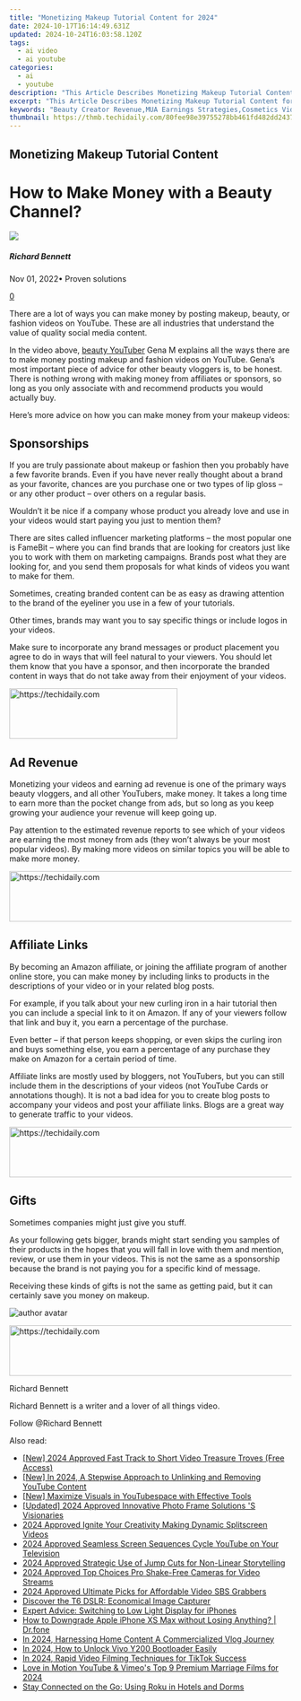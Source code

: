 ```yaml
---
title: "Monetizing Makeup Tutorial Content for 2024"
date: 2024-10-17T16:14:49.631Z
updated: 2024-10-24T16:03:58.120Z
tags:
  - ai video
  - ai youtube
categories:
  - ai
  - youtube
description: "This Article Describes Monetizing Makeup Tutorial Content for 2024"
excerpt: "This Article Describes Monetizing Makeup Tutorial Content for 2024"
keywords: "Beauty Creator Revenue,MUA Earnings Strategies,Cosmetics Video Income,Skincare Series Profit,Makeup Tutorial Monetize,Content Creation ROI,Lipstick Educational Sales"
thumbnail: https://thmb.techidaily.com/80fee98e39755278bb461fd482dd243762bcc8eb6156836ba9860fa44be8739e.jpg
---
```


## Monetizing Makeup Tutorial Content

# How to Make Money with a Beauty Channel?

![](https://images.wondershare.com/filmora/article-images/richard-bennett.jpg)

##### Richard Bennett

 Nov 01, 2022• Proven solutions

[0](#commentsBoxSeoTemplate)

There are a lot of ways you can make money by posting makeup, beauty, or fashion videos on YouTube. These are all industries that understand the value of quality social media content.

 In the video above, [beauty YouTuber](https://tools.techidaily.com/wondershare/filmora/download/) Gena M explains all the ways there are to make money posting makeup and fashion videos on YouTube. Gena’s most important piece of advice for other beauty vloggers is, to be honest. There is nothing wrong with making money from affiliates or sponsors, so long as you only associate with and recommend products you would actually buy.

Here’s more advice on how you can make money from your makeup videos:

## Sponsorships

If you are truly passionate about makeup or fashion then you probably have a few favorite brands. Even if you have never really thought about a brand as your favorite, chances are you purchase one or two types of lip gloss – or any other product – over others on a regular basis.

Wouldn’t it be nice if a company whose product you already love and use in your videos would start paying you just to mention them?

There are sites called influencer marketing platforms – the most popular one is FameBit – where you can find brands that are looking for creators just like you to work with them on marketing campaigns. Brands post what they are looking for, and you send them proposals for what kinds of videos you want to make for them.

Sometimes, creating branded content can be as easy as drawing attention to the brand of the eyeliner you use in a few of your tutorials.

Other times, brands may want you to say specific things or include logos in your videos.

Make sure to incorporate any brand messages or product placement you agree to do in ways that will feel natural to your viewers. You should let them know that you have a sponsor, and then incorporate the branded content in ways that do not take away from their enjoyment of your videos.

<!-- affiliate ads begin -->
<a href="https://aligracehair.sjv.io/c/5597632/2135356/19272" target="_top" id="2135356">
  <img src="//a.impactradius-go.com/display-ad/19272-2135356" border="0" alt="https://techidaily.com" width="300" height="90"/>
</a>
<img height="0" width="0" src="https://aligracehair.sjv.io/i/5597632/2135356/19272" style="position:absolute;visibility:hidden;" border="0" />
<!-- affiliate ads end -->

## Ad Revenue

Monetizing your videos and earning ad revenue is one of the primary ways beauty vloggers, and all other YouTubers, make money. It takes a long time to earn more than the pocket change from ads, but so long as you keep growing your audience your revenue will keep going up.

Pay attention to the estimated revenue reports to see which of your videos are earning the most money from ads (they won’t always be your most popular videos). By making more videos on similar topics you will be able to make more money.

<!-- affiliate ads begin -->
<a href="https://appsumo.8odi.net/c/5597632/2094477/7443" target="_top" id="2094477">
  <img src="//a.impactradius-go.com/display-ad/7443-2094477" border="0" alt="https://techidaily.com" width="728" height="90"/>
</a>
<img height="0" width="0" src="https://appsumo.8odi.net/i/5597632/2094477/7443" style="position:absolute;visibility:hidden;" border="0" />
<!-- affiliate ads end -->

## Affiliate Links

By becoming an Amazon affiliate, or joining the affiliate program of another online store, you can make money by including links to products in the descriptions of your video or in your related blog posts.

For example, if you talk about your new curling iron in a hair tutorial then you can include a special link to it on Amazon. If any of your viewers follow that link and buy it, you earn a percentage of the purchase.

Even better – if that person keeps shopping, or even skips the curling iron and buys something else, you earn a percentage of any purchase they make on Amazon for a certain period of time.

Affiliate links are mostly used by bloggers, not YouTubers, but you can still include them in the descriptions of your videos (not YouTube Cards or annotations though). It is not a bad idea for you to create blog posts to accompany your videos and post your affiliate links. Blogs are a great way to generate traffic to your videos.

<!-- affiliate ads begin -->
<a href="https://appsumo.8odi.net/c/5597632/2144271/7443" target="_top" id="2144271">
  <img src="//a.impactradius-go.com/display-ad/7443-2144271" border="0" alt="https://techidaily.com" width="600" height="90"/>
</a>
<img height="0" width="0" src="https://appsumo.8odi.net/i/5597632/2144271/7443" style="position:absolute;visibility:hidden;" border="0" />
<!-- affiliate ads end -->

## Gifts

Sometimes companies might just give you stuff.

As your following gets bigger, brands might start sending you samples of their products in the hopes that you will fall in love with them and mention, review, or use them in your videos. This is not the same as a sponsorship because the brand is not paying you for a specific kind of message.

Receiving these kinds of gifts is not the same as getting paid, but it can certainly save you money on makeup.

![author avatar](https://images.wondershare.com/filmora/article-images/richard-bennett.jpg)

<!-- affiliate ads begin -->
<a href="https://ephamedtechinc.pxf.io/c/5597632/2136616/26400" target="_top" id="2136616">
  <img src="//a.impactradius-go.com/display-ad/26400-2136616" border="0" alt="https://techidaily.com" width="728" height="90"/>
</a>
<img height="0" width="0" src="https://ephamedtechinc.pxf.io/i/5597632/2136616/26400" style="position:absolute;visibility:hidden;" border="0" />
<!-- affiliate ads end -->

Richard Bennett

Richard Bennett is a writer and a lover of all things video.

Follow @Richard Bennett

<ins class="adsbygoogle"
      style="display:block"
      data-ad-client="ca-pub-7571918770474297"
      data-ad-slot="8358498916"
      data-ad-format="auto"
      data-full-width-responsive="true"></ins>

<span class="atpl-alsoreadstyle">Also read:</span>
<div><ul>
<li><a href="https://eaxpv-info.techidaily.com/new-2024-approved-fast-track-to-short-video-treasure-troves-free-access/"><u>[New] 2024 Approved Fast Track to Short Video Treasure Troves (Free Access)</u></a></li>
<li><a href="https://facebook-video-footage.techidaily.com/new-in-2024-a-stepwise-approach-to-unlinking-and-removing-youtube-content/"><u>[New] In 2024, A Stepwise Approach to Unlinking and Removing YouTube Content</u></a></li>
<li><a href="https://youtube-stream.techidaily.com/new-maximize-visuals-in-youtubespace-with-effective-tools/"><u>[New] Maximize Visuals in YouTubespace with Effective Tools</u></a></li>
<li><a href="https://fox-friendly.techidaily.com/updated-2024-approved-innovative-photo-frame-solutions-s-visionaries/"><u>[Updated] 2024 Approved Innovative Photo Frame Solutions 'S Visionaries</u></a></li>
<li><a href="https://youtube-stream.techidaily.com/2024-approved-ignite-your-creativity-making-dynamic-splitscreen-videos/"><u>2024 Approved Ignite Your Creativity Making Dynamic Splitscreen Videos</u></a></li>
<li><a href="https://youtube-stream.techidaily.com/2024-approved-seamless-screen-sequences-cycle-youtube-on-your-television/"><u>2024 Approved Seamless Screen Sequences Cycle YouTube on Your Television</u></a></li>
<li><a href="https://youtube-stream.techidaily.com/2024-approved-strategic-use-of-jump-cuts-for-non-linear-storytelling/"><u>2024 Approved Strategic Use of Jump Cuts for Non-Linear Storytelling</u></a></li>
<li><a href="https://youtube-stream.techidaily.com/2024-approved-top-choices-pro-shake-free-cameras-for-video-streams/"><u>2024 Approved Top Choices Pro Shake-Free Cameras for Video Streams</u></a></li>
<li><a href="https://youtube-stream.techidaily.com/2024-approved-ultimate-picks-for-affordable-video-sbs-grabbers/"><u>2024 Approved Ultimate Picks for Affordable Video SBS Grabbers</u></a></li>
<li><a href="https://buynow-info.techidaily.com/discover-the-t6-dslr-economical-image-capturer/"><u>Discover the T6 DSLR: Economical Image Capturer</u></a></li>
<li><a href="https://techtrends.techidaily.com/expert-advice-switching-to-low-light-display-for-iphones/"><u>Expert Advice: Switching to Low Light Display for iPhones</u></a></li>
<li><a href="https://techidaily.com/how-to-downgrade-apple-iphone-xs-max-without-losing-anything-drfone-by-drfone-ios-system-repair-ios-system-repair/"><u>How to Downgrade Apple iPhone XS Max without Losing Anything? | Dr.fone</u></a></li>
<li><a href="https://youtube-stream.techidaily.com/in-2024-harnessing-home-content-a-commercialized-vlog-journey/"><u>In 2024, Harnessing Home Content A Commercialized Vlog Journey</u></a></li>
<li><a href="https://android-unlock.techidaily.com/in-2024-how-to-unlock-vivo-y200-bootloader-easily-by-drfone-android/"><u>In 2024, How to Unlock Vivo Y200 Bootloader Easily</u></a></li>
<li><a href="https://tiktok-clips.techidaily.com/in-2024-rapid-video-filming-techniques-for-tiktok-success/"><u>In 2024, Rapid Video Filming Techniques for TikTok Success</u></a></li>
<li><a href="https://youtube-stream.techidaily.com/love-in-motion-youtube-and-vimeos-top-9-premium-marriage-films-for-2024/"><u>Love in Motion YouTube & Vimeo's Top 9 Premium Marriage Films for 2024</u></a></li>
<li><a href="https://tech-renaissance.techidaily.com/stay-connected-on-the-go-using-roku-in-hotels-and-dorms/"><u>Stay Connected on the Go: Using Roku in Hotels and Dorms</u></a></li>
</ul></div>

